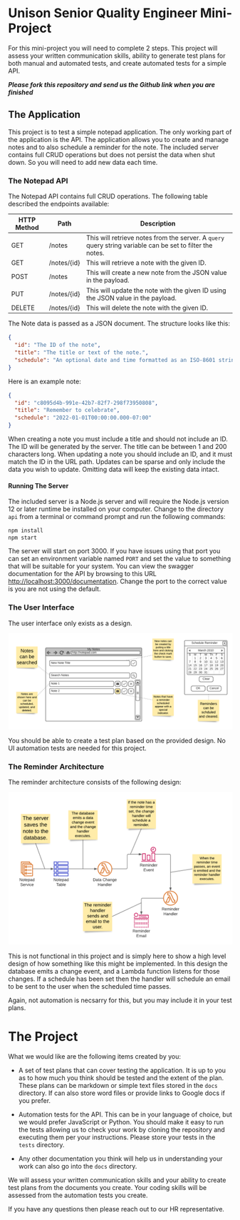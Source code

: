 # Unison Senior Quality Engineer Mini-Project
For this mini-project you will need to complete 2 steps. This project will assess your written communication skills,
ability to generate test plans for both manual and automated tests, and create automated tests for a simple API.

_**Please fork this repository and send us the Github link when you are finished**_

## The Application
This project is to test a simple notepad application. The only working part of the application is the API. The application
allows you to create and manage notes and to also schedule a reminder for the note. The included server contains full CRUD
operations but does not persist the data when shut down. So you will need to add new data each time.

### The Notepad API
The Notepad API contains full CRUD operations. The following table described the endpoints available:

|HTTP Method|Path|Description|
|-----------|----|-----------|
|GET|/notes|This will retrieve notes from the server. A `query` query string variable can be set to filter the notes.|
|GET|/notes/{id}|This will retrieve a note with the given ID.|
|POST|/notes|This will create a new note from the JSON value in the payload.|
|PUT|/notes/{id}|This will update the note with the given ID using the JSON value in the payload.|
|DELETE|/notes/{id}|This will delete the note with the given ID.|

The Note data is passed as a JSON document. The structure looks like this:
```json
{
  "id": "The ID of the note",
  "title": "The title or text of the note.",
  "schedule": "An optional date and time formatted as an ISO-8601 string."
}
```
Here is an example note:
```json
{
  "id": "c8095d4b-991e-42b7-82f7-298f73950808",
  "title": "Remember to celebrate",
  "schedule": "2022-01-01T00:00:00.000-07:00"
}
```

When creating a note you must include a title and should not include an ID. The ID will be generated by the server. The
title can be between 1 and 200 characters long. When updating a note you should include an ID, and it must match the ID
in the URL path. Updates can be sparse and only include the data you wish to update. Omitting data will keep the existing
data intact.

#### Running The Server

The included server is a Node.js server and will require the Node.js version 12 or later runtime be installed on your
computer. Change to the directory `api` from a terminal or command prompt and run the following commands:

```shell
npm install
npm start
```

The server will start on port 3000. If you have issues using that port you can set an environment variable named `PORT`
and set the value to something that will be suitable for your system. You can view the swagger documentation for the
API by browsing to this URL [http://localhost:3000/documentation](http://localhost:3000/documentation). Change the port
to the correct value is you are not using the default.

### The User Interface
The user interface only exists as a design.

![UI Image](docs/images/ui.png)

You should be able to create a test plan based on the provided design. No UI automation
tests are needed for this project.

### The Reminder Architecture
The reminder architecture consists of the following design:

![Reminder Architecture](docs/images/reminders.png)

This is not functional in this project and is simply here to show a high level design
of how something like this might be implemented. In this design the database emits a change
event, and a Lambda function listens for those changes. If a schedule has been set
then the handler will schedule an email to be sent to the user when the scheduled time passes.

Again, not automation is necsarry for this, but you may include it in your test plans.

# The Project
What we would like are the following items created by you:
* A set of test plans that can cover testing the application. It is up to you 
  as to how much you think should be tested and the extent of the plan. These plans can
  be markdown or simple text files stored in the `docs` directory. If can also store
  word files or provide links to Google docs if you prefer.
    
* Automation tests for the API. This can be in your language of choice, but we would 
  prefer JavaScript or Python. You should make it easy to run the tests allowing us to
  check your work by cloning the repository and executing them per your instructions. Please
  store your tests in the `tests` directory.
  
* Any other documentation you think will help us in understanding your work can also go into the
  `docs` directory.
  
We will assess your written communication skills and your ability to create test plans from the
documents you create. Your coding skills will be assessed from the automation tests
you create.

If you have any questions then please reach out to our HR representative.